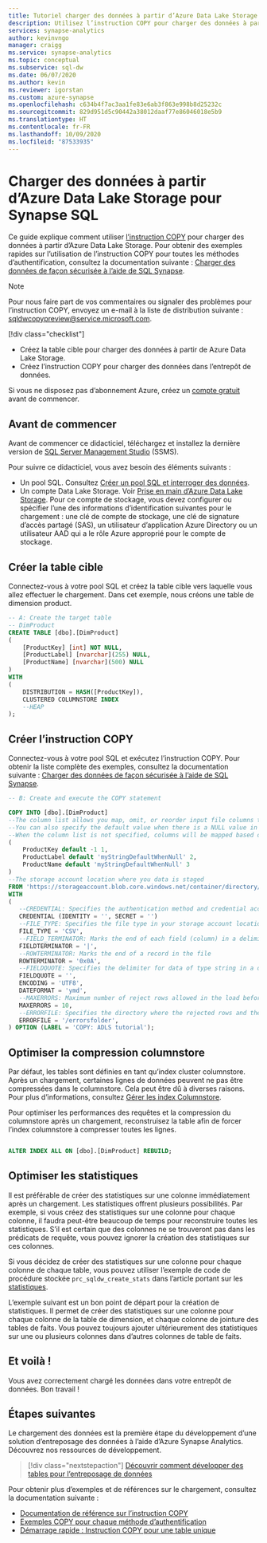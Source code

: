 ```yaml
---
title: Tutoriel charger des données à partir d’Azure Data Lake Storage
description: Utilisez l’instruction COPY pour charger des données à partir d’Azure Data Lake Storage pour Synapse SQL.
services: synapse-analytics
author: kevinvngo
manager: craigg
ms.service: synapse-analytics
ms.topic: conceptual
ms.subservice: sql-dw
ms.date: 06/07/2020
ms.author: kevin
ms.reviewer: igorstan
ms.custom: azure-synapse
ms.openlocfilehash: c634b4f7ac3aa1fe83e6ab3f863e998b8d25232c
ms.sourcegitcommit: 829d951d5c90442a38012daaf77e86046018e5b9
ms.translationtype: HT
ms.contentlocale: fr-FR
ms.lasthandoff: 10/09/2020
ms.locfileid: "87533935"
---
```

# <a name="load-data-from-azure-data-lake-storage-for-synapse-sql"></a>Charger des données à partir d’Azure Data Lake Storage pour Synapse SQL

Ce guide explique comment utiliser [l’instruction COPY](https://docs.microsoft.com/sql/t-sql/statements/copy-into-transact-sql?view=azure-sqldw-latest) pour charger des données à partir d’Azure Data Lake Storage. Pour obtenir des exemples rapides sur l’utilisation de l’instruction COPY pour toutes les méthodes d’authentification, consultez la documentation suivante : [Charger des données de façon sécurisée à l’aide de SQL Synapse](https://docs.microsoft.com/azure/synapse-analytics/sql-data-warehouse/quickstart-bulk-load-copy-tsql-examples).

> [!NOTE]  
> Pour nous faire part de vos commentaires ou signaler des problèmes pour l’instruction COPY, envoyez un e-mail à la liste de distribution suivante : sqldwcopypreview@service.microsoft.com.
>
> [!div class="checklist"]
>
> * Créez la table cible pour charger des données à partir de Azure Data Lake Storage.
> * Créez l’instruction COPY pour charger des données dans l’entrepôt de données.

Si vous ne disposez pas d’abonnement Azure, créez un [compte gratuit](https://azure.microsoft.com/free/) avant de commencer.

## <a name="before-you-begin"></a>Avant de commencer

Avant de commencer ce didacticiel, téléchargez et installez la dernière version de [SQL Server Management Studio](/sql/ssms/download-sql-server-management-studio-ssms?toc=/azure/synapse-analytics/sql-data-warehouse/toc.json&bc=/azure/synapse-analytics/sql-data-warehouse/breadcrumb/toc.json&view=azure-sqldw-latest) (SSMS).

Pour suivre ce didacticiel, vous avez besoin des éléments suivants :

* Un pool SQL. Consultez [Créer un pool SQL et interroger des données](create-data-warehouse-portal.md).
* Un compte Data Lake Storage. Voir [Prise en main d’Azure Data Lake Storage](../../data-lake-store/data-lake-store-get-started-portal.md?toc=/azure/synapse-analytics/sql-data-warehouse/toc.json&bc=/azure/synapse-analytics/sql-data-warehouse/breadcrumb/toc.json). Pour ce compte de stockage, vous devez configurer ou spécifier l’une des informations d’identification suivantes pour le chargement : une clé de compte de stockage, une clé de signature d’accès partagé (SAS), un utilisateur d’application Azure Directory ou un utilisateur AAD qui a le rôle Azure approprié pour le compte de stockage.

## <a name="create-the-target-table"></a>Créer la table cible

Connectez-vous à votre pool SQL et créez la table cible vers laquelle vous allez effectuer le chargement. Dans cet exemple, nous créons une table de dimension product.

```sql
-- A: Create the target table
-- DimProduct
CREATE TABLE [dbo].[DimProduct]
(
    [ProductKey] [int] NOT NULL,
    [ProductLabel] [nvarchar](255) NULL,
    [ProductName] [nvarchar](500) NULL
)
WITH
(
    DISTRIBUTION = HASH([ProductKey]),
    CLUSTERED COLUMNSTORE INDEX
    --HEAP
);
```


## <a name="create-the-copy-statement"></a>Créer l’instruction COPY

Connectez-vous à votre pool SQL et exécutez l’instruction COPY. Pour obtenir la liste complète des exemples, consultez la documentation suivante : [Charger des données de façon sécurisée à l’aide de SQL Synapse](https://docs.microsoft.com/azure/synapse-analytics/sql-data-warehouse/quickstart-bulk-load-copy-tsql-examples).

```sql
-- B: Create and execute the COPY statement

COPY INTO [dbo].[DimProduct] 
--The column list allows you map, omit, or reorder input file columns to target table columns. 
--You can also specify the default value when there is a NULL value in the file.
--When the column list is not specified, columns will be mapped based on source and target ordinality
(
    ProductKey default -1 1,
    ProductLabel default 'myStringDefaultWhenNull' 2,
    ProductName default 'myStringDefaultWhenNull' 3
)
--The storage account location where you data is staged
FROM 'https://storageaccount.blob.core.windows.net/container/directory/'
WITH 
(
   --CREDENTIAL: Specifies the authentication method and credential access your storage account
   CREDENTIAL (IDENTITY = '', SECRET = '')
   --FILE_TYPE: Specifies the file type in your storage account location
   FILE_TYPE = 'CSV',
   --FIELD_TERMINATOR: Marks the end of each field (column) in a delimited text (CSV) file
   FIELDTERMINATOR = '|',
   --ROWTERMINATOR: Marks the end of a record in the file
   ROWTERMINATOR = '0x0A',
   --FIELDQUOTE: Specifies the delimiter for data of type string in a delimited text (CSV) file
   FIELDQUOTE = '',
   ENCODING = 'UTF8',
   DATEFORMAT = 'ymd',
   --MAXERRORS: Maximum number of reject rows allowed in the load before the COPY operation is canceled
   MAXERRORS = 10,
   --ERRORFILE: Specifies the directory where the rejected rows and the corresponding error reason should be written
   ERRORFILE = '/errorsfolder',
) OPTION (LABEL = 'COPY: ADLS tutorial');
```

## <a name="optimize-columnstore-compression"></a>Optimiser la compression columnstore

Par défaut, les tables sont définies en tant qu’index cluster columnstore. Après un chargement, certaines lignes de données peuvent ne pas être compressées dans le columnstore.  Cela peut être dû à diverses raisons. Pour plus d’informations, consultez [Gérer les index Columnstore](sql-data-warehouse-tables-index.md).

Pour optimiser les performances des requêtes et la compression du columnstore après un chargement, reconstruisez la table afin de forcer l’index columnstore à compresser toutes les lignes.

```sql

ALTER INDEX ALL ON [dbo].[DimProduct] REBUILD;

```

## <a name="optimize-statistics"></a>Optimiser les statistiques

Il est préférable de créer des statistiques sur une colonne immédiatement après un chargement. Les statistiques offrent plusieurs possibilités. Par exemple, si vous créez des statistiques sur une colonne pour chaque colonne, il faudra peut-être beaucoup de temps pour reconstruire toutes les statistiques. S’il est certain que des colonnes ne se trouveront pas dans les prédicats de requête, vous pouvez ignorer la création des statistiques sur ces colonnes.

Si vous décidez de créer des statistiques sur une colonne pour chaque colonne de chaque table, vous pouvez utiliser l’exemple de code de procédure stockée `prc_sqldw_create_stats` dans l’article portant sur les [statistiques](sql-data-warehouse-tables-statistics.md).

L’exemple suivant est un bon point de départ pour la création de statistiques. Il permet de créer des statistiques sur une colonne pour chaque colonne de la table de dimension, et chaque colonne de jointure des tables de faits. Vous pouvez toujours ajouter ultérieurement des statistiques sur une ou plusieurs colonnes dans d’autres colonnes de table de faits.

## <a name="achievement-unlocked"></a>Et voilà !

Vous avez correctement chargé les données dans votre entrepôt de données. Bon travail !

## <a name="next-steps"></a>Étapes suivantes
Le chargement des données est la première étape du développement d’une solution d’entreposage des données à l’aide d’Azure Synapse Analytics. Découvrez nos ressources de développement.

> [!div class="nextstepaction"]
> [Découvrir comment développer des tables pour l’entreposage de données](sql-data-warehouse-tables-overview.md)

Pour obtenir plus d’exemples et de références sur le chargement, consultez la documentation suivante :
- [Documentation de référence sur l’instruction COPY](https://docs.microsoft.com/sql/t-sql/statements/copy-into-transact-sql?view=azure-sqldw-latest#syntax)
- [Exemples COPY pour chaque méthode d’authentification](https://docs.microsoft.com/azure/synapse-analytics/sql-data-warehouse/quickstart-bulk-load-copy-tsql-examples)
- [Démarrage rapide : Instruction COPY pour une table unique](https://docs.microsoft.com/azure/synapse-analytics/sql-data-warehouse/quickstart-bulk-load-copy-tsql)
